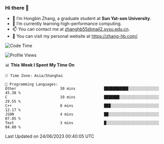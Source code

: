 ### Hi there 👋

- 🔭 I’m Hongbin Zhang, a graduate student at **Sun Yat-sen University**.
- 🌱 I’m currently learning high-performance computing.
- 📫 You can contact me at zhanghb55@mail2.sysu.edu.cn.
- 👀 You can visit my personal website at https://zhang-hb.com/.

<!--START_SECTION:waka-->
![Code Time](http://img.shields.io/badge/Code%20Time-214%20hrs-blue)

![Profile Views](http://img.shields.io/badge/Profile%20Views-1-blue)

📊 **This Week I Spent My Time On** 

```text
🕑︎ Time Zone: Asia/Shanghai

💬 Programming Languages: 
Other                    30 mins             ███████████░░░░░░░░░░░░░░   45.38 % 
C                        19 mins             ███████░░░░░░░░░░░░░░░░░░   29.55 % 
C++                      8 mins              ███░░░░░░░░░░░░░░░░░░░░░░   12.17 % 
JSON                     4 mins              ██░░░░░░░░░░░░░░░░░░░░░░░   07.05 % 
Text                     3 mins              █░░░░░░░░░░░░░░░░░░░░░░░░   04.80 % 
```


 Last Updated on 24/06/2023 00:40:05 UTC
<!--END_SECTION:waka-->